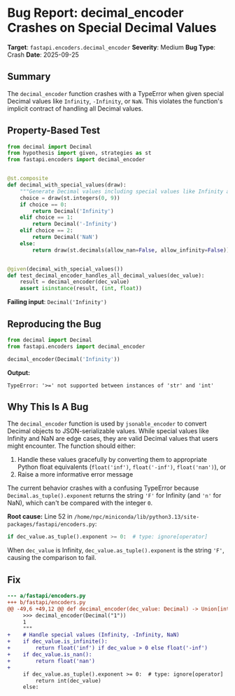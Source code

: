 # Bug Report: decimal_encoder Crashes on Special Decimal Values

**Target**: `fastapi.encoders.decimal_encoder`
**Severity**: Medium
**Bug Type**: Crash
**Date**: 2025-09-25

## Summary

The `decimal_encoder` function crashes with a TypeError when given special Decimal values like `Infinity`, `-Infinity`, or `NaN`. This violates the function's implicit contract of handling all Decimal values.

## Property-Based Test

```python
from decimal import Decimal
from hypothesis import given, strategies as st
from fastapi.encoders import decimal_encoder


@st.composite
def decimal_with_special_values(draw):
    """Generate Decimal values including special values like Infinity and NaN."""
    choice = draw(st.integers(0, 9))
    if choice == 0:
        return Decimal('Infinity')
    elif choice == 1:
        return Decimal('-Infinity')
    elif choice == 2:
        return Decimal('NaN')
    else:
        return draw(st.decimals(allow_nan=False, allow_infinity=False))


@given(decimal_with_special_values())
def test_decimal_encoder_handles_all_decimal_values(dec_value):
    result = decimal_encoder(dec_value)
    assert isinstance(result, (int, float))
```

**Failing input**: `Decimal('Infinity')`

## Reproducing the Bug

```python
from decimal import Decimal
from fastapi.encoders import decimal_encoder

decimal_encoder(Decimal('Infinity'))
```

**Output:**
```
TypeError: '>=' not supported between instances of 'str' and 'int'
```

## Why This Is A Bug

The `decimal_encoder` function is used by `jsonable_encoder` to convert Decimal objects to JSON-serializable values. While special values like Infinity and NaN are edge cases, they are valid Decimal values that users might encounter. The function should either:

1. Handle these values gracefully by converting them to appropriate Python float equivalents (`float('inf')`, `float('-inf')`, `float('nan')`), or
2. Raise a more informative error message

The current behavior crashes with a confusing TypeError because `Decimal.as_tuple().exponent` returns the string `'F'` for Infinity (and `'n'` for NaN), which can't be compared with the integer `0`.

**Root cause:** Line 52 in `/home/npc/miniconda/lib/python3.13/site-packages/fastapi/encoders.py`:
```python
if dec_value.as_tuple().exponent >= 0:  # type: ignore[operator]
```

When `dec_value` is Infinity, `dec_value.as_tuple().exponent` is the string `'F'`, causing the comparison to fail.

## Fix

```diff
--- a/fastapi/encoders.py
+++ b/fastapi/encoders.py
@@ -49,6 +49,12 @@ def decimal_encoder(dec_value: Decimal) -> Union[int, float]:
     >>> decimal_encoder(Decimal("1"))
     1
     """
+    # Handle special values (Infinity, -Infinity, NaN)
+    if dec_value.is_infinite():
+        return float('inf') if dec_value > 0 else float('-inf')
+    if dec_value.is_nan():
+        return float('nan')
+
     if dec_value.as_tuple().exponent >= 0:  # type: ignore[operator]
         return int(dec_value)
     else:
```